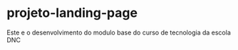 # projeto-landing-page
Este e o desenvolvimento do modulo base do curso de tecnologia da escola DNC
